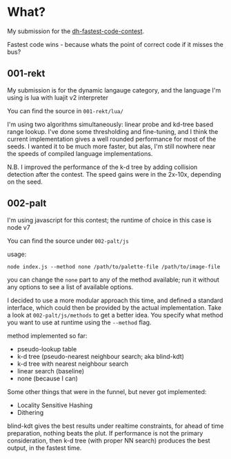 # What?
My submission for the [dh-fastest-code-contest](https://github.com/rep-movsd/dh-fast-code-contest).

Fastest code wins - because whats the point of correct code if it misses the bus?

## 001-rekt
My submission is for the dynamic langauge category, and the language I'm using is lua with luajit v2 interpreter

You can find the source in `001-rekt/lua/`

I'm using two algorithms simultaneously: linear probe and kd-tree based range lookup. I've done some thresholding and fine-tuning, and I think the current implementation gives a well rounded performance for most of the seeds. I wanted it to be much more faster, but alas, I'm still nowhere near the speeds of compiled language implementations. 

N.B. I improved the performance of the k-d tree by adding collision detection after the contest. The speed gains were in the 2x-10x, depending on the seed.

## 002-palt

I'm using javascript for this contest; the runtime of choice in this case is node v7

You can find the source under `002-palt/js`

usage:
```
node index.js --method none /path/to/palette-file /path/to/image-file
```

you can change the `none` part to any of the method available; run it without any options to see a list of available options.

I decided to use a more modular approach this time, and defined a standard interface, which could then be provided by the actual implementation. Take a look at `002-palt/js/methods` to get a better idea.
You specify what method you want to use at runtime using the `--method` flag.

method implemented so far:  
* pseudo-lookup table
* k-d tree (pseudo-nearest neighbour search; aka blind-kdt)
* k-d tree with nearest neighbour search
* linear search (baseline)
* none (because I can)

Some other things that were in the funnel, but never got implemented:
* Locality Sensitive Hashing
* Dithering

blind-kdt gives the best results under realtime constraints, for ahead of time preparation, nothing beats the plut.
If performance is not the primary consideration, then k-d tree (with proper NN search) produces the best output, in the fastest time.

